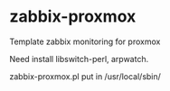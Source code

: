 zabbix-proxmox
==============

Template zabbix monitoring for proxmox 

Need install libswitch-perl, arpwatch. 

zabbix-proxmox.pl put in /usr/local/sbin/
